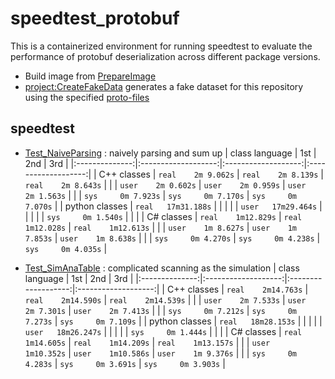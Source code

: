 # speedtest_protobuf
This is a containerized environment for running speedtest to evaluate the performance of protobuf deserialization across different package versions.

* Build image from [PrepareImage](PrepareImage)
* [project:CreateFakeData](CreateFakeData) generates a fake dataset for this repository using the specified [proto-files](workdir/proto)

## speedtest
* [Test_NaiveParsing](Test_NaiveParsing) : naively parsing and sum up
  | class language |         1st         |         2nd         |         3rd         |
  |:--------------:|:-------------------:|:-------------------:|:-------------------:|
  | C++ classes    | `real    2m 9.062s` | `real    2m 8.139s` | `real    2m 8.643s` |
  |                | `user    2m 0.602s` | `user    2m 0.959s` | `user    2m 1.563s` |
  |                | `sys     0m 7.923s` | `sys     0m 7.170s` | `sys     0m 7.070s` |
  | python classes | `real   17m31.188s` |  |  |
  |                | `user   17m29.464s` |  |  |
  |                | `sys     0m 1.540s` |  |  |
  | C# classes     | `real    1m12.829s` | `real    1m12.028s` | `real    1m12.613s` |
  |                | `user    1m 8.627s` | `user    1m 7.853s` | `user    1m 8.638s` |
  |                | `sys     0m 4.270s` | `sys     0m 4.238s` | `sys     0m 4.035s` |



* [Test_SimAnaTable](Test_SimAnaTable) : complicated scanning as the simulation
  | class language |         1st         |         2nd         |         3rd         |
  |:--------------:|:-------------------:|:-------------------:|:-------------------:|
  | C++ classes    | `real    2m14.763s` | `real    2m14.590s` | `real    2m14.539s` |
  |                | `user    2m 7.533s` | `user    2m 7.301s` | `user    2m 7.413s` |
  |                | `sys     0m 7.212s` | `sys     0m 7.273s` | `sys     0m 7.109s` |
  | python classes | `real   18m28.153s` |  |  |
  |                | `user   18m26.247s` |  |  |
  |                | `sys     0m 1.444s` |  |  |
  | C# classes     | `real    1m14.605s` | `real    1m14.209s` | `real    1m13.157s` |
  |                | `user    1m10.352s` | `user    1m10.586s` | `user    1m 9.376s` |
  |                | `sys     0m 4.283s` | `sys     0m 3.691s` | `sys     0m 3.903s` |
